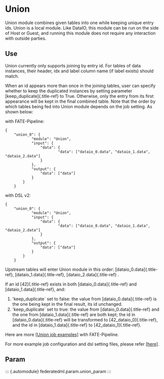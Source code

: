 Union
=====

Union module combines given tables into one while keeping unique entry
ids. Union is a local module. Like DataIO, this module can be run on the
side of Host or Guest, and running this module does not require any
interaction with outside parties.

Use
---

Union currently only supports joining by entry id. For tables of data
instances, their header, idx and label column name (if label exists)
should match.

When an id appears more than once in the joining tables, user can
specify whether to keep the duplicated instances by setting parameter
[keep\_duplicate]{.title-ref} to True. Otherwise, only the entry from
its first appearance will be kept in the final combined table. Note that
the order by which tables being fed into Union module depends on the job
setting. As shown below:

with FATE-Pipeline:

``` {.sourceCode .python}
{
    "union_0": {
            "module": "Union",
            "input": {
                "data": {
                        "data": ["dataio_0.data", "dataio_1.data", "dataio_2.data"]
                }
            },
            "output": {
                "data": ["data"]
            }
        }
    }
```

with DSL v2:

``` {.sourceCode .json}
{
    "union_0": {
            "module": "Union",
            "input": {
                "data": {
                        "data": ["dataio_0.data", "dataio_1.data", "dataio_2.data"]
                }
            },
            "output": {
                "data": ["data"]
            }
        }
    }
```

Upstream tables will enter Union module in this order:
[dataio\_0.data]{.title-ref}, [dataio\_1.data]{.title-ref},
[dataio\_2.data]{.title-ref} .

If an id [42]{.title-ref} exists in both [dataio\_0.data]{.title-ref}
and [dataio\_1.data]{.title-ref}, and:

1.  \'keep\_duplicate\` set to false: the value from
    [dataio\_0.data]{.title-ref} is the one being kept in the final
    result, its id unchanged.
2.  \'keep\_duplicate\` set to true: the value from
    [dataio\_0.data]{.title-ref} and the one from
    [dataio\_1.data]{.title-ref} are both kept; the id in
    [dataio\_0.data]{.title-ref} will be transformed to
    [42\_dataio\_0]{.title-ref}, and the id in
    [dataio\_1.data]{.title-ref} to [42\_dataio\_1]{.title-ref}.

Here are more [\[Union job
examples\]](../../../../examples/pipeline/union) with FATE-Pipeline.

For more example job configuration and dsl setting files, please refer
[\[here\]](../../../../examples/dsl/v2/union).

Param
-----

::: {.automodule}
federatedml.param.union\_param
:::
